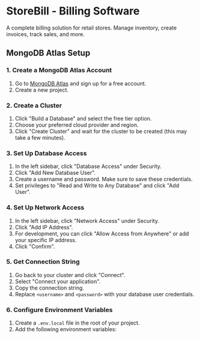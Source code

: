 # StoreBill - Billing Software

A complete billing solution for retail stores. Manage inventory, create invoices, track sales, and more.

## MongoDB Atlas Setup

### 1. Create a MongoDB Atlas Account

1. Go to [MongoDB Atlas](https://www.mongodb.com/cloud/atlas) and sign up for a free account.
2. Create a new project.

### 2. Create a Cluster

1. Click "Build a Database" and select the free tier option.
2. Choose your preferred cloud provider and region.
3. Click "Create Cluster" and wait for the cluster to be created (this may take a few minutes).

### 3. Set Up Database Access

1. In the left sidebar, click "Database Access" under Security.
2. Click "Add New Database User".
3. Create a username and password. Make sure to save these credentials.
4. Set privileges to "Read and Write to Any Database" and click "Add User".

### 4. Set Up Network Access

1. In the left sidebar, click "Network Access" under Security.
2. Click "Add IP Address".
3. For development, you can click "Allow Access from Anywhere" or add your specific IP address.
4. Click "Confirm".

### 5. Get Connection String

1. Go back to your cluster and click "Connect".
2. Select "Connect your application".
3. Copy the connection string.
4. Replace `<username>` and `<password>` with your database user credentials.

### 6. Configure Environment Variables

1. Create a `.env.local` file in the root of your project.
2. Add the following environment variables:

